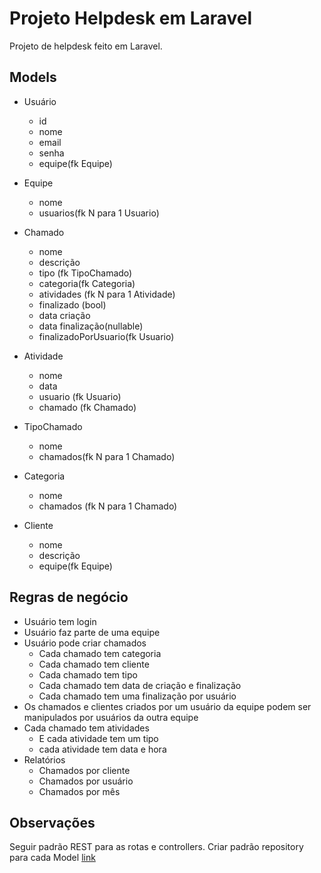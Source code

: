 # Projeto Helpdesk em Laravel

Projeto de helpdesk feito em Laravel. 

## Models
- Usuário
    - id
    - nome
    - email
    - senha
    - equipe(fk Equipe)

- Equipe
    - nome
    - usuarios(fk N para 1 Usuario)

- Chamado
    - nome
    - descrição
    - tipo (fk TipoChamado)
    - categoria(fk Categoria)
    - atividades (fk N para 1 Atividade)
    - finalizado (bool)
    - data criação
    - data finalização(nullable)
    - finalizadoPorUsuario(fk Usuario)

- Atividade
    - nome
    - data
    - usuario (fk Usuario)
    - chamado (fk Chamado)

- TipoChamado
    - nome
    - chamados(fk N para 1 Chamado)

- Categoria
    - nome
    - chamados (fk N para 1 Chamado)

- Cliente
    - nome
    - descrição
    - equipe(fk Equipe)

## Regras de negócio
- Usuário tem login
- Usuário faz parte de uma equipe
- Usuário pode criar chamados
    - Cada chamado tem categoria
    - Cada chamado tem cliente
    - Cada chamado tem tipo
    - Cada chamado tem data de criação e finalização
    - Cada chamado tem uma finalização por usuário
- Os chamados e clientes criados por um usuário da equipe podem ser manipulados por usuários da outra equipe
- Cada chamado tem atividades
    - E cada atividade tem um tipo
    - cada atividade tem data e hora
- Relatórios
    - Chamados por cliente
    - Chamados por usuário
    - Chamados por mês

## Observações
Seguir padrão REST para as rotas e controllers. Criar padrão repository para cada Model [link](https://www.twilio.com/blog/repository-pattern-in-laravel-application)